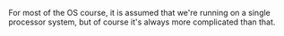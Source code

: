 For most of the OS course, it is assumed that we're running on a single processor system, but of course it's always more complicated than that.
